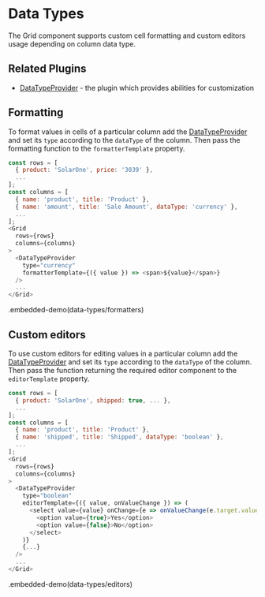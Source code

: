 # Data Types

The Grid component supports custom cell formatting and custom editors usage depending on column data type.

## Related Plugins

- [DataTypeProvider](../reference/data-type-provider.md) - the plugin which provides abilities for customization

## Formatting

To format values in cells of a particular column add the [DataTypeProvider](../reference/data-type-provider.md) and set its `type` according to the `dataType` of the column. Then pass the formatting function to the `formatterTemplate` property.

```js
const rows = [
  { product: 'SolarOne', price: '3039' },
  ...
];
const columns = [
  { name: 'product', title: 'Product' },
  { name: 'amount', title: 'Sale Amount', dataType: 'currency' },
  ...
];
<Grid
  rows={rows}
  columns={columns}
>
  <DataTypeProvider
    type="currency"
    formatterTemplate={({ value }) => <span>${value}</span>}
  />
  ...
</Grid>
```

.embedded-demo(data-types/formatters)

## Custom editors

To use custom editors for editing values in a particular column add the [DataTypeProvider](../reference/data-type-provider.md) and set its `type` according to the `dataType` of the column. Then pass the function returning the required editor component to the `editorTemplate` property.

```js
const rows = [
  { product: 'SolarOne', shipped: true, ... },
  ...
];
const columns = [
  { name: 'product', title: 'Product' },
  { name: 'shipped', title: 'Shipped', dataType: 'boolean' },
  ...
];
<Grid
  rows={rows}
  columns={columns}
>
  <DataTypeProvider
    type="boolean"
    editorTemplate={({ value, onValueChange }) => (
      <select value={value} onChange={e => onValueChange(e.target.value)}>
        <option value={true}>Yes</option>
        <option value={false}>No</option>
      </select>
    )}
    {...}
  />
  ...
</Grid>
```

.embedded-demo(data-types/editors)
